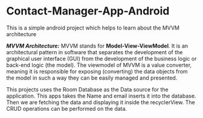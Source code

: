# Contact-Manager-App-Android
This is a simple android project which helps to learn about the MVVM architecture

**_MVVM Architecture:_**
MVVM stands for **Model-View-ViewModel**. 
It is an architectural pattern in software that separates the development of the graphical user interface (GUI) from the 
development of the business logic or back-end logic (the model). 
The viewmodel of MVVM is a value converter, meaning it is responsible for exposing (converting) the data objects from the model 
in such a way they can be easily managed and presented.

This projects uses the Room Database as the Data source for the application.
This apps takes the Name and email inserts it into the database. Then we are fetching the data and displaying it inside the 
recyclerView. 
The CRUD operations can be performed on the data.
